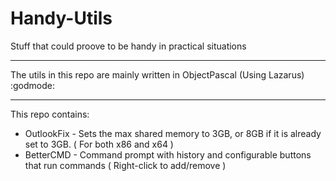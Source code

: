 # Handy-Utils
Stuff that could proove to be handy in practical situations

---------------------------------------
The utils in this repo are mainly written in ObjectPascal (Using Lazarus) :godmode:

---------------------------------------

This repo contains:  
* OutlookFix - Sets the max shared memory to 3GB, or 8GB if it is already set to 3GB. ( For both x86 and x64 )
* BetterCMD - Command prompt with history and configurable buttons that run commands ( Right-click to add/remove )
